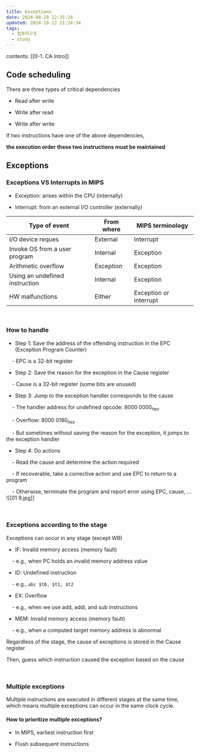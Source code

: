```yaml
---
title: Exceptions
date: 2024-08-20 12:35:24
updated: 2024-10-12 21:24:34
tags:
  - 컴퓨터구조
  - study
---
```

contents: [[0-1. CA Intro]]

## Code scheduling

There are three types of critical dependencies

- Read after write

- Write after read

- Write after write

If two instructions have one of the above dependencies,<br>

**the execution order these two instructions must be maintained**

  

## Exceptions

### Exceptions VS Interrupts in MIPS

- Exception: arises within the CPU (internally)

- Interrupt: from an external I/O controller (externally)

| Type of event                  | From where | MIPS terminology       |
| ------------------------------ | ---------- | ---------------------- |
| I/O device reques              | External   | Interrupt              |
| Invoke OS from a user program  | Internal   | Exception              |
| Arithmetic overflow            | Exception  | Exception              |
| Using an undefined instruction | Internal   | Exception              |
| HW malfunctions                | Either     | Exception or interrupt |


<br>

  

### How to handle

- Step 1: Save the address of the offending instruction in the EPC (Exception Program Counter)

    - EPC is a 32-bit register

- Step 2: Save the reason for the exception in the Cause register

    - Cause is a 32-bit register (some bits are unused)

- Step 3: Jump to the exception handler corresponds to the cause

    - The handler address for undefined opcode: $8000\;0000_{hex}$

    - Overflow: $8000\;0180_{hex}$

    - But sometimes without saving the reason for the exception, it jumps to the exception handler

- Step 4: Do actions

    - Read the cause and determine the action required

    - If recoverable, take a corrective action and use EPC to return to a program

    - Otherwise, terminate the program and report error using EPC, cause, ...
![[01 9.jpg]]

<br>

  

### Exceptions according to the stage

Exceptions can occur in any stage (except WB)

- IF: Invalid memory access (memory fault)

    - e.g., when PC holds an invalid memory address value

- ID: Undefined instruction

    - e.g., `abc $t0, $t1, $t2`

- EX: Overflow

    - e.g., when we use add, addi, and sub instructions

- MEM: Invalid memory access (memory fault)

    - e.g., when a computed target memory address is abnormal

Regardless of the stage, the cause of exceptions is stored in the Cause register<br>

Then, guess which instruction caused the exception based on the cause

<br>

  

### Multiple exceptions

Multiple instructions are executed in different stages at the same time, which means multiple exceptions can occur in the same clock cycle.

#### How to prioritize multiple exceptions?

- In MIPS, earliest instruction first

- Flush subsequent instructions